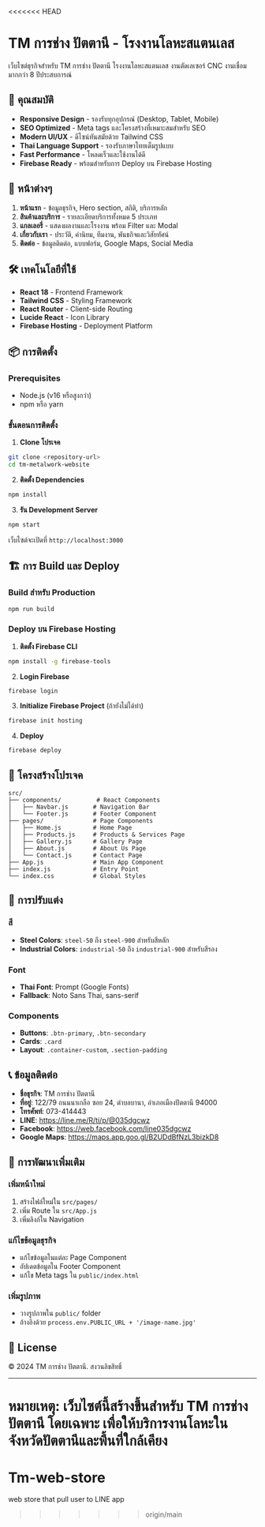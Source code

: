 <<<<<<< HEAD
# TM การช่าง ปัตตานี - โรงงานโลหะสแตนเลส

เว็บไซต์ธุรกิจสำหรับ TM การช่าง ปัตตานี โรงงานโลหะสแตนเลส งานตัดเลเซอร์ CNC งานเชื่อม มากกว่า 8 ปีประสบการณ์

## 🚀 คุณสมบัติ

- **Responsive Design** - รองรับทุกอุปกรณ์ (Desktop, Tablet, Mobile)
- **SEO Optimized** - Meta tags และโครงสร้างที่เหมาะสมสำหรับ SEO
- **Modern UI/UX** - ดีไซน์ทันสมัยด้วย Tailwind CSS
- **Thai Language Support** - รองรับภาษาไทยเต็มรูปแบบ
- **Fast Performance** - โหลดเร็วและใช้งานได้ดี
- **Firebase Ready** - พร้อมสำหรับการ Deploy บน Firebase Hosting

## 📱 หน้าต่างๆ

1. **หน้าแรก** - ข้อมูลธุรกิจ, Hero section, สถิติ, บริการหลัก
2. **สินค้าและบริการ** - รายละเอียดบริการทั้งหมด 5 ประเภท
3. **แกลเลอรี่** - แสดงผลงานและโรงงาน พร้อม Filter และ Modal
4. **เกี่ยวกับเรา** - ประวัติ, ค่านิยม, ทีมงาน, พันธกิจและวิสัยทัศน์
5. **ติดต่อ** - ข้อมูลติดต่อ, แบบฟอร์ม, Google Maps, Social Media

## 🛠️ เทคโนโลยีที่ใช้

- **React 18** - Frontend Framework
- **Tailwind CSS** - Styling Framework
- **React Router** - Client-side Routing
- **Lucide React** - Icon Library
- **Firebase Hosting** - Deployment Platform

## 📦 การติดตั้ง

### Prerequisites
- Node.js (v16 หรือสูงกว่า)
- npm หรือ yarn

### ขั้นตอนการติดตั้ง

1. **Clone โปรเจค**
```bash
git clone <repository-url>
cd tm-metalwork-website
```

2. **ติดตั้ง Dependencies**
```bash
npm install
```

3. **รัน Development Server**
```bash
npm start
```

เว็บไซต์จะเปิดที่ `http://localhost:3000`

## 🏗️ การ Build และ Deploy

### Build สำหรับ Production
```bash
npm run build
```

### Deploy บน Firebase Hosting

1. **ติดตั้ง Firebase CLI**
```bash
npm install -g firebase-tools
```

2. **Login Firebase**
```bash
firebase login
```

3. **Initialize Firebase Project** (ถ้ายังไม่ได้ทำ)
```bash
firebase init hosting
```

4. **Deploy**
```bash
firebase deploy
```

## 📁 โครงสร้างโปรเจค

```
src/
├── components/          # React Components
│   ├── Navbar.js       # Navigation Bar
│   └── Footer.js       # Footer Component
├── pages/              # Page Components
│   ├── Home.js         # Home Page
│   ├── Products.js     # Products & Services Page
│   ├── Gallery.js      # Gallery Page
│   ├── About.js        # About Us Page
│   └── Contact.js      # Contact Page
├── App.js              # Main App Component
├── index.js            # Entry Point
└── index.css           # Global Styles
```

## 🎨 การปรับแต่ง

### สี
- **Steel Colors**: `steel-50` ถึง `steel-900` สำหรับสีหลัก
- **Industrial Colors**: `industrial-50` ถึง `industrial-900` สำหรับสีรอง

### Font
- **Thai Font**: Prompt (Google Fonts)
- **Fallback**: Noto Sans Thai, sans-serif

### Components
- **Buttons**: `.btn-primary`, `.btn-secondary`
- **Cards**: `.card`
- **Layout**: `.container-custom`, `.section-padding`

## 📞 ข้อมูลติดต่อ

- **ชื่อธุรกิจ**: TM การช่าง ปัตตานี
- **ที่อยู่**: 122/79 ถนนนาเกลือ ซอย 24, ตำบลบานา, อำเภอเมืองปัตตานี 94000
- **โทรศัพท์**: 073-414443
- **LINE**: https://line.me/R/ti/p/@035dgcwz
- **Facebook**: https://web.facebook.com/line035dgcwz
- **Google Maps**: https://maps.app.goo.gl/B2UDdBfNzL3bizkD8

## 🔧 การพัฒนาเพิ่มเติม

### เพิ่มหน้าใหม่
1. สร้างไฟล์ใหม่ใน `src/pages/`
2. เพิ่ม Route ใน `src/App.js`
3. เพิ่มลิงก์ใน Navigation

### แก้ไขข้อมูลธุรกิจ
- แก้ไขข้อมูลในแต่ละ Page Component
- อัปเดตข้อมูลใน Footer Component
- แก้ไข Meta tags ใน `public/index.html`

### เพิ่มรูปภาพ
- วางรูปภาพใน `public/` folder
- อ้างอิงด้วย `process.env.PUBLIC_URL + '/image-name.jpg'`

## 📄 License

© 2024 TM การช่าง ปัตตานี. สงวนลิขสิทธิ์

---

**หมายเหตุ**: เว็บไซต์นี้สร้างขึ้นสำหรับ TM การช่าง ปัตตานี โดยเฉพาะ เพื่อให้บริการงานโลหะในจังหวัดปัตตานีและพื้นที่ใกล้เคียง 
=======
# Tm-web-store
web store that pull user to LINE app
>>>>>>> origin/main
